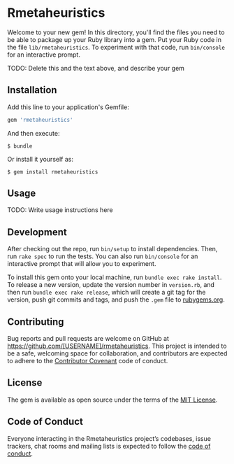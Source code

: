 # Rmetaheuristics

Welcome to your new gem! In this directory, you'll find the files you need to be able to package up your Ruby library into a gem. Put your Ruby code in the file `lib/rmetaheuristics`. To experiment with that code, run `bin/console` for an interactive prompt.

TODO: Delete this and the text above, and describe your gem

## Installation

Add this line to your application's Gemfile:

```ruby
gem 'rmetaheuristics'
```

And then execute:

    $ bundle

Or install it yourself as:

    $ gem install rmetaheuristics

## Usage

TODO: Write usage instructions here

## Development

After checking out the repo, run `bin/setup` to install dependencies. Then, run `rake spec` to run the tests. You can also run `bin/console` for an interactive prompt that will allow you to experiment.

To install this gem onto your local machine, run `bundle exec rake install`. To release a new version, update the version number in `version.rb`, and then run `bundle exec rake release`, which will create a git tag for the version, push git commits and tags, and push the `.gem` file to [rubygems.org](https://rubygems.org).

## Contributing

Bug reports and pull requests are welcome on GitHub at https://github.com/[USERNAME]/rmetaheuristics. This project is intended to be a safe, welcoming space for collaboration, and contributors are expected to adhere to the [Contributor Covenant](http://contributor-covenant.org) code of conduct.

## License

The gem is available as open source under the terms of the [MIT License](https://opensource.org/licenses/MIT).

## Code of Conduct

Everyone interacting in the Rmetaheuristics project’s codebases, issue trackers, chat rooms and mailing lists is expected to follow the [code of conduct](https://github.com/[USERNAME]/rmetaheuristics/blob/master/CODE_OF_CONDUCT.md).
